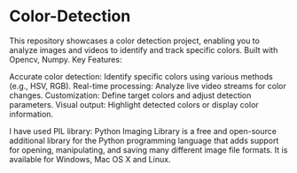 # Color-Detection
This repository showcases a color detection project, enabling you to analyze images and videos to identify and track specific colors. Built with Opencv, Numpy.
Key Features:

Accurate color detection: Identify specific colors using various methods (e.g., HSV, RGB).
Real-time processing: Analyze live video streams for color changes.
Customization: Define target colors and adjust detection parameters.
Visual output: Highlight detected colors or display color information.

I have used PIL library: Python Imaging Library is a free and open-source additional library for the Python programming language that adds support for opening, manipulating, and saving many different image file formats. It is available for Windows, Mac OS X and Linux.
